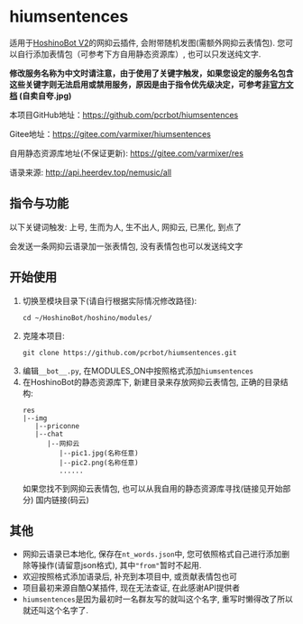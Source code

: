# hiumsentences
适用于[HoshinoBot V2](https://github.com/Ice-Cirno/HoshinoBot)的网抑云插件, 会附带随机发图(需额外网抑云表情包). 您可以自行添加表情包（可参考下方自用静态资源库）, 也可以只发送纯文字. 

**修改服务名称为中文时请注意，由于使用了关键字触发，如果您设定的服务名包含这些关键字则无法启用或禁用服务，原因是由于指令优先级决定，可参考[非官方文档](https://github.com/pcrbot/hoshinobot-development-documentation/blob/master/trigger.md) (自卖自夸.jpg)**

本项目GitHub地址：https://github.com/pcrbot/hiumsentences

Gitee地址：https://gitee.com/varmixer/hiumsentences

自用静态资源库地址(不保证更新): https://gitee.com/varmixer/res

语录来源: http://api.heerdev.top/nemusic/all

## 指令与功能
以下关键词触发:
上号, 生而为人, 生不出人, 网抑云, 已黑化, 到点了

会发送一条网抑云语录加一张表情包, 没有表情包也可以发送纯文字


## 开始使用

1. 切换至模块目录下(请自行根据实际情况修改路径):
   ```
   cd ~/HoshinoBot/hoshino/modules/
   ```
2. 克隆本项目:
   ```
   git clone https://github.com/pcrbot/hiumsentences.git
   ```
3. 编辑`__bot__.py`, 在MODULES_ON中按照格式添加`hiumsentences`
3. 在HoshinoBot的静态资源库下, 新建目录来存放网抑云表情包, 正确的目录结构:
   ```
   res
   |--img
      |--priconne
      |--chat
         |--网抑云
            |--pic1.jpg(名称任意)
            |--pic2.png(名称任意)
            ......
   ```
   如果您找不到网抑云表情包, 也可以从我自用的静态资源库寻找(链接见开始部分)
   国内链接(码云)


## 其他
* 网抑云语录已本地化, 保存在`nt_words.json`中, 您可依照格式自己进行添加删除等操作(请留意json格式), 其中`"from"`暂时不起用.
* 欢迎按照格式添加语录后, 补充到本项目中, 或贡献表情包也可
* 项目最初来源自酷Q某插件, 现在无法查证, 在此感谢API提供者
* `hiumsentences`是因为最初时一名群友写的就叫这个名字, 重写时懒得改了所以就还叫这个名字了.
